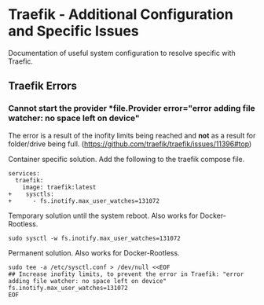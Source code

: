# Traefik - Additional Configuration and Specific Issues

Documentation of useful system configuration to resolve specific with Traefic.


## Traefik Errors

### Cannot start the provider *file.Provider error="error adding file watcher: no space left on device"

The error is a result of the inofity limits being reached and **not** as a result for folder/drive being full. (https://github.com/traefik/traefik/issues/11396#top)

Container specific solution. Add the following to the traefik compose file.
```
services:
  traefik:
    image: traefik:latest
+    sysctls:
+      - fs.inotify.max_user_watches=131072
```

Temporary solution until the system reboot. Also works for Docker-Rootless.
```
sudo sysctl -w fs.inotify.max_user_watches=131072
```

Permanent solution. Also works for Docker-Rootless.
```
sudo tee -a /etc/sysctl.conf > /dev/null <<EOF
## Increase inofity limits, to prevent the error in Traefik: "error adding file watcher: no space left on device"
fs.inotify.max_user_watches=131072
EOF
```

